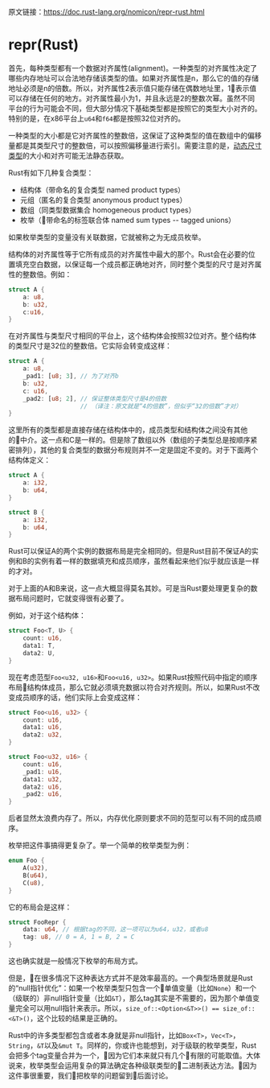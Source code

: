 原文链接：<https://doc.rust-lang.org/nomicon/repr-rust.html>

# repr(Rust)

首先，每种类型都有一个数据对齐属性(alignment)。一种类型的对齐属性决定了哪些内存地址可以合法地存储该类型的值。如果对齐属性是n，那么它的值的存储地址必须是n的倍数。所以，对齐属性2表示值只能存储在偶数地址里，1表示值可以存储在任何的地方。对齐属性最小为1，并且永远是2的整数次幂。虽然不同平台的行为可能会不同，但大部分情况下基础类型都是按照它的类型大小对齐的。特别的是，在x86平台上`u64`和`f64`都是按照32位对齐的。

一种类型的大小都是它对齐属性的整数倍，这保证了这种类型的值在数组中的偏移量都是其类型尺寸的整数倍，可以按照偏移量进行索引。需要注意的是，[动态尺寸类型](https://doc.rust-lang.org/nomicon/exotic-sizes.html#dynamically-sized-types-dsts)的大小和对齐可能无法静态获取。

Rust有如下几种复合类型：

- 结构体（带命名的复合类型 named product types）
- 元组（匿名的复合类型 anonymous product types）
- 数组（同类型数据集合 homogeneous product types）
- 枚举（带命名的标签联合体 named sum types -- tagged unions）

如果枚举类型的变量没有关联数据，它就被称之为无成员枚举。

结构体的对齐属性等于它所有成员的对齐属性中最大的那个。Rust会在必要的位置填充空白数据，以保证每一个成员都正确地对齐，同时整个类型的尺寸是对齐属性的整数倍。例如：

``` Rust
struct A {
    a: u8,
    b: u32,
    c:u16,
}
```

在对齐属性与类型尺寸相同的平台上，这个结构体会按照32位对齐。整个结构体的类型尺寸是32位的整数倍。它实际会转变成这样：

``` Rust
struct A {
    a: u8,
    _pad1: [u8; 3], // 为了对齐b
    b: u32,
    c: u16,
    _pad2: [u8; 2], // 保证整体类型尺寸是4的倍数
                    // （译注：原文就是“4的倍数”，但似乎“32的倍数”才对）
}
```

这里所有的类型都是直接存储在结构体中的，成员类型和结构体之间没有其他的中介。这一点和C是一样的。但是除了数组以外（数组的子类型总是按顺序紧密排列），其他的复合类型的数据分布规则并不一定是固定不变的。对于下面两个结构体定义：

``` Rust
struct A {
    a: i32,
    b: u64,
}

struct B {
    a: i32,
    b: u64,
}
```

Rust可以保证A的两个实例的数据布局是完全相同的。但是Rust目前不保证A的实例和B的实例有着一样的数据填充和成员顺序，虽然看起来他们似乎就应该是一样的才对。

对于上面的A和B来说，这一点大概显得莫名其妙。可是当Rust要处理更复杂的数据布局问题时，它就变得很有必要了。

例如，对于这个结构体：

``` Rust
struct Foo<T, U> {
    count: u16,
    data1: T,
    data2: U,
}
```

现在考虑范型`Foo<u32, u16>`和`Foo<u16, u32>`。如果Rust按照代码中指定的顺序布局结构体成员，那么它就必须填充数据以符合对齐规则。所以，如果Rust不改变成员顺序的话，他们实际上会变成这样：

``` Rust
struct Foo<u16, u32> {
    count: u16,
    data1: u16,
    data2: u32,
}

struct Foo<u32, u16> {
    count: u16,
    _pad1: u16,
    data1: u32,
    data2: u16,
    _pad2: u16,
}
```

后者显然太浪费内存了。所以，内存优化原则要求不同的范型可以有不同的成员顺序。

枚举把这件事搞得更复杂了。举一个简单的枚举类型为例：

``` Rust
enum Foo {
    A(u32),
    B(u64),
    C(u8),
}
```

它的布局会是这样：

``` Rust
struct FooRepr {
    data: u64, // 根据tag的不同，这一项可以为u64，u32，或者u8
    tag: u8, // 0 = A, 1 = B, 2 = C
}
```

这也确实就是一般情况下枚举的布局方式。

但是，在很多情况下这种表达方式并不是效率最高的。一个典型场景就是Rust的“null指针优化”：如果一个枚举类型只包含一个单值变量（比如`None`）和一个（级联的）非null指针变量（比如`&T`），那么tag其实是不需要的，因为那个单值变量完全可以用null指针来表示。所以，`size_of::<Option<&T>>() == size_of::<&T>()`，这个比较的结果是正确的。

Rust中的许多类型都包含或者本身就是非null指针，比如`Box<T>`，`Vec<T>`，`String`，`&T`以及`&mut T`。同样的，你或许也能想到，对于级联的枚举类型，Rust会把多个tag变量合并为一个，因为它们本来就只有几个有限的可能取值。大体说来，枚举类型会运用复杂的算法确定各种级联类型的二进制表达方法。因为这件事很重要，我们把枚举的问题留到后面讨论。